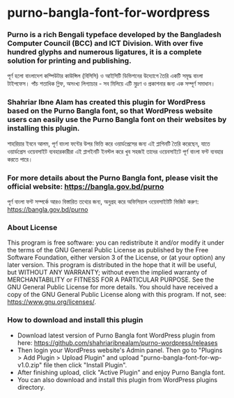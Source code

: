 # purno-bangla-font-for-wordpress

### Purno is a rich Bengali typeface developed by the Bangladesh Computer Council (BCC) and ICT Division. With over five hundred glyphs and numerous ligatures, it is a complete solution for printing and publishing.
পূর্ণ হলো বাংলাদেশ কম্পিউটার কাউন্সিল (বিসিসি) ও আইসিটি ডিভিশনের উদ্যোগে তৈরি একটি সমৃদ্ধ বাংলা টাইপফেস। পাঁচ শতাধিক গ্লিফ, অসংখ্য লিগ্যাচার - সব মিলিয়ে এটি মুদ্রণ ও প্রকাশনার জন্য এক সম্পূর্ণ সমাধান।

### Shahriar Ibne Alam has created this plugin for WordPress based on the Purno Bangla font, so that WordPress website users can easily use the Purno Bangla font on their websites by installing this plugin.
শাহরিয়ার ইবনে আলম, পূর্ণ বাংলা ফন্টের উপর ভিত্তি করে ওয়ার্ডপ্রেসের জন্য এই প্লাগিনটি তৈরি করেছেন, যাতে ওয়ার্ডপ্রেস ওয়েবসাইট ব্যবহারকারীরা এই প্লাগইনটি ইনস্টল করে খুব সহজই তাদের ওয়েবসাইটে পূর্ণ বাংলা ফন্ট ব্যবহার করতে পারে।

### For more details about the Purno Bangla font, please visit the official website: <a href="https://bangla.gov.bd/purno">https://bangla.gov.bd/purno</a>
পূর্ণ বাংলা ফন্ট সম্পর্কে আরও বিস্তারিত তথ্যের জন্য, অনুগ্রহ করে অফিসিয়াল ওয়েবসাইটটি ভিজিট করুণ: <a href="https://bangla.gov.bd/purno">https://bangla.gov.bd/purno</a>

### About License
This program is free software: you can redistribute it and/or modify it under the terms of the GNU General Public License as published by the Free Software Foundation, either version 3 of the License, or (at your option) any later version. This program is distributed in the hope that it will be useful, but WITHOUT ANY WARRANTY; without even the implied warranty of MERCHANTABILITY or FITNESS FOR A PARTICULAR PURPOSE. See the GNU General Public License for more details. You should have received a copy of the GNU General Public License along with this program. If not, see: https://www.gnu.org/licenses/.

### How to download and install this plugin
* Download latest version of Purno Bangla font WordPress plugin from here: <a href="https://github.com/shahriaribnealam/purno-wordpress/releases">https://github.com/shahriaribnealam/purno-wordpress/releases</a>
* Then login your WordPress website's Admin panel. Then go to "Plugins > Add Plugin > Upload Plugin" and upload "purno-bangla-font-for-wp-v1.0.zip" file then click "Install Plugin".
* After finishing upload, click "Active Plugin" and enjoy Purno Bangla font.
* You can also download and install this plugin from WordPress plugins directory.
